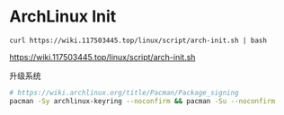 # ArchLinux Init

`curl https://wiki.117503445.top/linux/script/arch-init.sh | bash`

<https://wiki.117503445.top/linux/script/arch-init.sh>

升级系统

```bash
# https://wiki.archlinux.org/title/Pacman/Package_signing
pacman -Sy archlinux-keyring --noconfirm && pacman -Su --noconfirm
```
